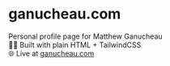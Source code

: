 # ganucheau.com

Personal profile page for Matthew Ganucheau  
👨‍💻 Built with plain HTML + TailwindCSS  
🌐 Live at [ganucheau.com](https://ganucheau.com)
